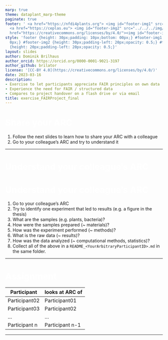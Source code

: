 ```yaml
---
marp: true
theme: dataplant_marp-theme
paginate: true
footer: ' <a href="https://nfdi4plants.org"> <img id="footer-img1" src="../../../img/_logos/DataPLANT/DataPLANT_logo_square_bg_transparent.svg"></a>
  <a href="https://ceplas.eu"> <img id="footer-img2" src="../../../img/_logos/CEPLAS/CEPLAS_Icon.jpeg"></a><a
  href="https://creativecommons.org/licenses/by/4.0/"><img id="footer-img3" src="../../../img/_logos/CreativeCommons/by.svg"></a> '
style: 'footer {height: 30px;padding: 10px;bottom: 00px;} #footer-img1 {height: 30px;padding-left:
  0px;} #footer-img2 {height: 30px;padding-left: 20px;opacity: 0.5;} #footer-img3
  {height: 20px;padding-left: 20px;opacity: 0.5;}'
layout: slides
author: Dominik Brilhaus
author_orcid: https://orcid.org/0000-0001-9021-3197
author_github: brilator
license: '[CC-BY 4.0](https://creativecommons.org/licenses/by/4.0/)'
date: 2023-03-16
description:
- Exercise to let participants appreciate FAIR principles on own data
- Experience the need for FAIR / structured data
- Compares to project handover on a flash drive or via email
title: exercise_FAIRProject_final
---
```


# Share your ARC

1. Follow the next slides to learn how to share your ARC with a colleague
2. Go to your colleague’s ARC and try to understand it

<!-- Source to slide(s) -->
<!-- ../../bricks/exercise_FAIRProject_final-Share_your_ARC.md -->


---

# Understand your colleague’s ARC

<style scoped>
h1{
  color: white;
}
section {
  text-align: center;
  background-color: #c21f3a;
}
section::after {
  display: none;
}
footer {
  display: none;
}
</style>

# Understand your colleague’s ARC

1. Go to your colleague’s ARC
2. Try to identify one experiment that led to results (e.g. a figure in the thesis)
3. What are the samples (e.g. plants, bacteria)?
4. How were the samples prepared (~ materials)?  
5. How was the experiment performed (~ methods)?
6. What is the raw data (~ results)?
7. How was the data analyzed (~ computational methods, statistics)?  
8. Collect all of the above in a `README_<YourArbitraryParticipantID>.md` in the same folder.

<!-- Source to slide(s) -->
<!-- ../../bricks/exercise_FAIRProject_final-Understand_ARC.md -->


---

# Assignment

Participant | looks at ARC of
--- | ---
Participant02 | Participant01
Participant03 | Participant02
… | …
Participant n | Participant n-1

<!-- Source to slide(s) -->
<!-- ../../bricks/exercise_FAIRProject_final-Assignment.md -->


---
